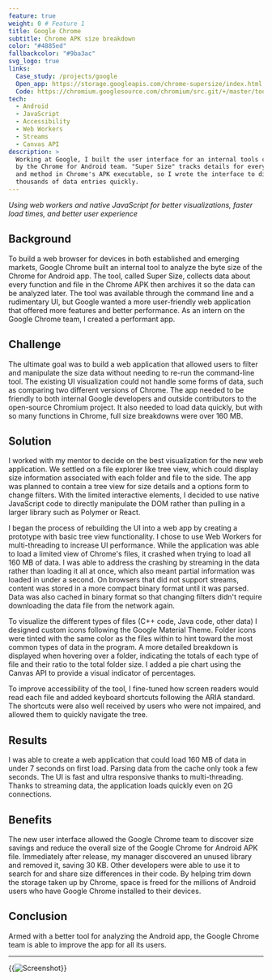 ```yaml
---
feature: true
weight: 0 # Feature 1
title: Google Chrome
subtitle: Chrome APK size breakdown
color: "#4885ed"
fallbackcolor: "#9ba3ac"
svg_logo: true
links:
  Case_study: /projects/google
  Open_app: https://storage.googleapis.com/chrome-supersize/index.html
  Code: https://chromium.googlesource.com/chromium/src.git/+/master/tools/binary_size/
tech:
  - Android
  - JavaScript
  - Accessibility
  - Web Workers
  - Streams
  - Canvas API
description: >
  Working at Google, I built the user interface for an internal tools created
  by the Chrome for Android team. "Super Size" tracks details for every file
  and method in Chrome's APK executable, so I wrote the interface to display
  thousands of data entries quickly.
---
```


_Using web workers and native JavaScript for better visualizations, faster load times, and better user experience_

## Background

To build a web browser for devices in both established and emerging markets, Google Chrome built an internal tool to analyze the byte size of the Chrome for Android app. The tool, called Super Size, collects data about every function and file in the Chrome APK then archives it so the data can be analyzed later. The tool was available through the command line and a rudimentary UI, but Google wanted a more user-friendly web application that offered more features and better performance. As an intern on the Google Chrome team, I created a performant app.

## Challenge

The ultimate goal was to build a web application that allowed users to filter and manipulate the size data without needing to re-run the command-line tool. The existing UI visualization could not handle some forms of data, such as comparing two different versions of Chrome. The app needed to be friendly to both internal Google developers and outside contributors to the open-source Chromium project. It also needed to load data quickly, but with so many functions in Chrome, full size breakdowns were over 160 MB.

## Solution

I worked with my mentor to decide on the best visualization for the new web application. We settled on a file explorer like tree view, which could display size information associated with each folder and file to the side. The app was planned to contain a tree view for size details and a options form to change filters. With the limited interactive elements, I decided to use native JavaScript code to directly manipulate the DOM rather than pulling in a larger library such as Polymer or React.

I began the process of rebuilding the UI into a web app by creating a prototype with basic tree view functionality. I chose to use Web Workers for multi-threading to increase UI performance. While the application was able to load a limited view of Chrome's files, it crashed when trying to load all 160 MB of data. I was able to address the crashing by streaming in the data rather than loading it all at once, which also meant partial information was loaded in under a second. On browsers that did not support streams, content was stored in a more compact binary format until it was parsed. Data was also cached in binary format so that changing filters didn't require downloading the data file from the network again.

To visualize the different types of files (C++ code, Java code, other data) I designed custom icons following the Google Material Theme. Folder icons were tinted with the same color as the files within to hint toward the most common types of data in the program. A more detailed breakdown is displayed when hovering over a folder, indicating the totals of each type of file and their ratio to the total folder size. I added a pie chart using the Canvas API to provide a visual indicator of percentages.

To improve accessibility of the tool, I fine-tuned how screen readers would read each file and added keyboard shortcuts following the ARIA standard. The shortcuts were also well received by users who were not impaired, and allowed them to quickly navigate the tree.

## Results

I was able to create a web application that could load 160 MB of data in under 7 seconds on first load. Parsing data from the cache only took a few seconds. The UI is fast and ultra responsive thanks to multi-threading. Thanks to streaming data, the application loads quickly even on 2G connections.

## Benefits

The new user interface allowed the Google Chrome team to discover size savings and reduce the overall size of the Google Chrome for Android APK file. Immediately after release, my manager discovered an unused library and removed it, saving 30 KB. Other developers were able to use it to search for and share size differences in their code. By helping trim down the storage taken up by Chrome, space is freed for the millions of Android users who have Google Chrome installed to their devices.

## Conclusion

Armed with a better tool for analyzing the Android app, the Google Chrome team is able to improve the app for all its users.

---

{{<img src="screenshot.*" alt="Screenshot">}}
